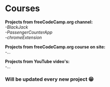 # Courses
**Projects from freeCodeCamp.org channel:**
<br>*-BlackJack*
<br>*-PassengerCounterApp*
<br>*-chromeExtension*


**Projects from freeCodeCamp.org course on site:**
<br>*-...*

**Projects from YouTube video's:**
<br>*-...*

### Will be updated every new project 😁


